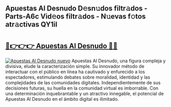 ## Apuestas Al Desnudo D𝚎sn𝚞dos filtr𝚊dos - Parts-A6c Vid𝚎os filtr𝚊dos - N𝚞evas f𝚘tos atr𝚊ctivas QY1il

# <h2><a href="http://mb0mvl.tromn.icu/?c=Apuestas+Al+Desnudo">🔗👉👉👉 Apuestas Al Desnudo 🔗🔗</a></h2>

[![Apuestas Al Desnudo nuevo](https://i.imgur.com/pEAQMta.gif)](http://mb0mvl.tromn.icu/?c=Apuestas+Al+Desnudo)
Apuestas Al Desnudo, una figura compleja y divisiva, elude la caracterización simple. Su innovador método de interactuar con el público en línea ha cautivado y enfurecido a los espectadores, estimulando debates sobre moralidad, identidad y las complejidades de las comunidades digitales. Independientemente de sus decisiones futuras, su huella en la comunidad virtual es imborrable. Con una determinación inquebrantable y un atractivo innegable, el potencial de Apuestas Al Desnudo en el ámbito digital es ilimitado.
